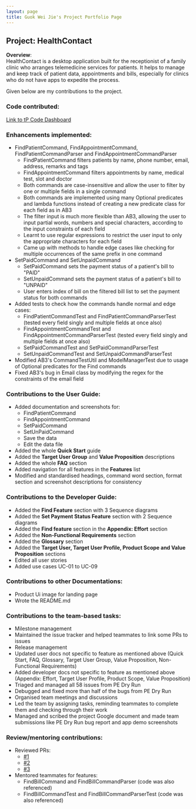 ```yaml
---
layout: page
title: Guok Wei Jie's Project Portfolio Page
---
```


## Project: HealthContact
**Overview**: <br>
HealthContact is a desktop application built for the receptionist of a family clinic who arranges telemedicine services for patients.
It helps to manage and keep track of patient data, appointments and bills, especially for clinics who do not have apps to expedite the process.

Given below are my contributions to the project.

### Code contributed:
[Link to tP Code Dashboard](https://nus-cs2103-ay2223s1.github.io/tp-dashboard/?search=guokweijie&breakdown=true&sort=groupTitle&sortWithin=title&since=2022-09-16&timeframe=commit&mergegroup=&groupSelect=groupByRepos&checkedFileTypes=docs~functional-code~test-code~other&tabOpen=true&tabType=authorship&tabAuthor=guokweijie&tabRepo=AY2223S1-CS2103T-W08-1%2Ftp%5Bmaster%5D&authorshipIsMergeGroup=false&authorshipFileTypes=docs~functional-code~test-code&authorshipIsBinaryFileTypeChecked=false&authorshipIsIgnoredFilesChecked=false)

### Enhancements implemented:
* FindPatientCommand, FindAppointmentCommand, FindPatientCommandParser and FindAppointmentCommandParser
  * FindPatientCommand filters patients by name, phone number, email, address, remarks and tags
  * FindAppointmentCommand filters appointments by name, medical test, slot and doctor
  * Both commands are case-insensitive and allow the user to filter by one or multiple fields in a single command
  * Both commands are implemented using many Optional predicates and lambda functions instead of creating a new predicate class for each field as in AB3
  * The filter input is much more flexible than AB3, allowing the user to input partial words, numbers and special characters, according to the input constraints of each field
  * Learnt to use regular expressions to restrict the user input to only the appropriate characters for each field
  * Came up with methods to handle edge cases like checking for multiple occurrences of the same prefix in one command
* SetPaidCommand and SetUnpaidCommand
  * SetPaidCommand sets the payment status of a patient's bill to "PAID"
  * SetUnpaidCommand sets the payment status of a patient's bill to "UNPAID"
  * User enters index of bill on the filtered bill list to set the payment status for both commands
* Added tests to check how the commands handle normal and edge cases:
  * FindPatientCommandTest and FindPatientCommandParserTest (tested every field singly and multiple fields at once also)
  * FindAppointmentCommandTest and FindAppointmentCommandParserTest (tested every field singly and multiple fields at once also)
  * SetPaidCommandTest and SetPaidCommandParserTest
  * SetUnpaidCommandTest and SetUnpaidCommandParserTest
* Modified AB3's CommandTestUtil and ModelManagerTest due to usage of Optional predicates for the Find commands
* Fixed AB3's bug in Email class by modifying the regex for the constraints of the email field

### Contributions to the User Guide:
* Added documentation and screenshots for:
  * FindPatientCommand
  * FindAppointmentCommand
  * SetPaidCommand
  * SetUnPaidCommand
  * Save the data
  * Edit the data file
* Added the whole __Quick Start__ guide
* Added the __Target User Group__ and __Value Proposition__ descriptions
* Added the whole __FAQ__ section
* Added navigation for all features in the __Features__ list
* Modified and standardised headings, command word section, format section and screenshot descriptions for consistency

### Contributions to the Developer Guide:
* Added the __Find Feature__ section with 3 Sequence diagrams
* Added the __Set Payment Status Feature__ section with 2 Sequence diagrams
* Added the __Find feature__ section in the __Appendix: Effort__ section
* Added the __Non-Functional Requirements__ section
* Added the __Glossary__ section
* Added the __Target User, Target User Profile, Product Scope and Value Proposition__ sections
* Edited all user stories
* Added use cases UC-01 to UC-09

### Contributions to other Documentations:
* Product Ui image for landing page
* Wrote the README.md

### Contributions to the team-based tasks:
* Milestone management
* Maintained the issue tracker and helped teammates to link some PRs to issues
* Release management
* Updated user docs not specific to feature as mentioned above (Quick Start, FAQ, Glossary, Target User Group, Value Proposition, Non-Functional Requirements)
* Added developer docs not specific to feature as mentioned above (Appendix: Effort, Target User Profile, Product Scope, Value Proposition)
* Triaged and managed all 58 issues from PE Dry Run
* Debugged and fixed more than half of the bugs from PE Dry Run
* Organised team meetings and discussions
* Led the team by assigning tasks, reminding teammates to complete them and checking through their work
* Managed and scribed the project Google document and made team submissions like PE Dry Run bug report and app demo screenshots

### Review/mentoring contributions:
* Reviewed PRs:
  * [#1](https://github.com/AY2223S1-CS2103T-W08-1/tp/pull/174)
  * [#2](https://github.com/AY2223S1-CS2103T-W08-1/tp/pull/172)
  * [#3](https://github.com/AY2223S1-CS2103T-W08-1/tp/pull/158)
* Mentored teammates for features:
  * FindBillCommand and FindBillCommandParser (code was also referenced)
  * FindBillCommandTest and FindBillCommandParserTest (code was also referenced)

